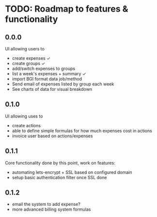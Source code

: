TODO: Roadmap to features & functionality
========================================================================

## 0.0.0 

UI allowing users to

- create expenses ✓
- create groups ✓
- add/switch expenses to groups
- list a week's expenses + summary ✓
- import BGI format data job/method
- Send email of expenses listed by group each week
- See charts of data for visual breakdown

## 0.1.0

UI allowing uses to 

- create actions
- able to define simple formulas for how much expenses cost in actions
- invoice user based on actions/expenses

## 0.1.1

Core functionality done by this point, work on features:

- automating lets-encrypt + SSL based on configured domain
- setup basic authentication filter once SSL done

## 0.1.2

- email the system to add expense?
- more advanced billing system formulas

[Handy post]:http://manuel.bernhardt.io/2014/04/23/a-handful-akka-techniques/
